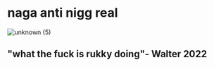 # naga anti nigg real

![unknown (5)](https://user-images.githubusercontent.com/105118414/171897187-6e2bd55e-1f65-4d5c-843d-cf64f890d259.png)


## "what the fuck is rukky doing"- Walter 2022
